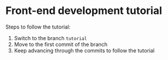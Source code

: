 # Front-end development tutorial

Steps to follow the tutorial:

1. Switch to the branch `tutorial`
2. Move to the first commit of the branch
3. Keep advancing through the commits to follow the tutorial
